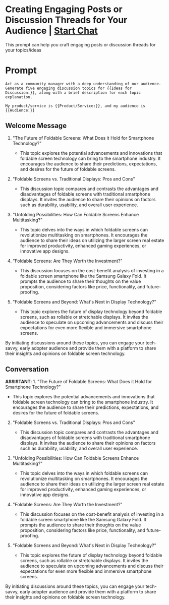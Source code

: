 

#  Creating Engaging Posts or Discussion Threads for Your Audience | [Start Chat](https://gptcall.net/chat.html?data=%7B%22contact%22%3A%7B%22id%22%3A%22Eb_9dKnPFJiRQK-Wnj0Mn%22%2C%22flow%22%3Atrue%7D%7D)
This prompt can help you craft engaging posts or discussion threads for your topics/ideas

# Prompt

```
Act as a community manager with a deep understanding of our audience. Generate five engaging discussion topics for {{Ideas for Discussion:}}, along with a brief description for each topic explanation. 

My product/service is {{Product/Service:}}, and my audience is {{Audience:}}

```

## Welcome Message
1. "The Future of Foldable Screens: What Does it Hold for Smartphone Technology?"

   - This topic explores the potential advancements and innovations that foldable screen technology can bring to the smartphone industry. It encourages the audience to share their predictions, expectations, and desires for the future of foldable screens.



2. "Foldable Screens vs. Traditional Displays: Pros and Cons"

   - This discussion topic compares and contrasts the advantages and disadvantages of foldable screens with traditional smartphone displays. It invites the audience to share their opinions on factors such as durability, usability, and overall user experience.



3. "Unfolding Possibilities: How Can Foldable Screens Enhance Multitasking?"

   - This topic delves into the ways in which foldable screens can revolutionize multitasking on smartphones. It encourages the audience to share their ideas on utilizing the larger screen real estate for improved productivity, enhanced gaming experiences, or innovative app designs.



4. "Foldable Screens: Are They Worth the Investment?"

   - This discussion focuses on the cost-benefit analysis of investing in a foldable screen smartphone like the Samsung Galaxy Fold. It prompts the audience to share their thoughts on the value proposition, considering factors like price, functionality, and future-proofing.



5. "Foldable Screens and Beyond: What's Next in Display Technology?"

   - This topic explores the future of display technology beyond foldable screens, such as rollable or stretchable displays. It invites the audience to speculate on upcoming advancements and discuss their expectations for even more flexible and immersive smartphone screens.



By initiating discussions around these topics, you can engage your tech-savvy, early adopter audience and provide them with a platform to share their insights and opinions on foldable screen technology.

## Conversation

**ASSISTANT**: 1. "The Future of Foldable Screens: What Does it Hold for Smartphone Technology?"

   - This topic explores the potential advancements and innovations that foldable screen technology can bring to the smartphone industry. It encourages the audience to share their predictions, expectations, and desires for the future of foldable screens.



2. "Foldable Screens vs. Traditional Displays: Pros and Cons"

   - This discussion topic compares and contrasts the advantages and disadvantages of foldable screens with traditional smartphone displays. It invites the audience to share their opinions on factors such as durability, usability, and overall user experience.



3. "Unfolding Possibilities: How Can Foldable Screens Enhance Multitasking?"

   - This topic delves into the ways in which foldable screens can revolutionize multitasking on smartphones. It encourages the audience to share their ideas on utilizing the larger screen real estate for improved productivity, enhanced gaming experiences, or innovative app designs.



4. "Foldable Screens: Are They Worth the Investment?"

   - This discussion focuses on the cost-benefit analysis of investing in a foldable screen smartphone like the Samsung Galaxy Fold. It prompts the audience to share their thoughts on the value proposition, considering factors like price, functionality, and future-proofing.



5. "Foldable Screens and Beyond: What's Next in Display Technology?"

   - This topic explores the future of display technology beyond foldable screens, such as rollable or stretchable displays. It invites the audience to speculate on upcoming advancements and discuss their expectations for even more flexible and immersive smartphone screens.



By initiating discussions around these topics, you can engage your tech-savvy, early adopter audience and provide them with a platform to share their insights and opinions on foldable screen technology.

